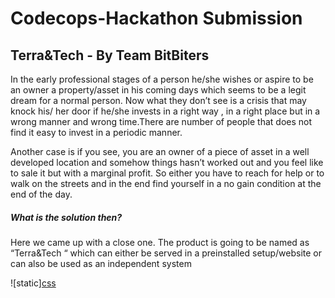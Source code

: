 # Codecops-Hackathon Submission
## Terra&Tech - By Team BitBiters

 In the early professional stages of a person he/she wishes or aspire to be an owner a property/asset in his coming days which seems to be a legit dream for a normal person. Now what they don’t see is a crisis that may knock his/ her door if he/she invests in a right way , in a right place but in a wrong manner and wrong time.There are number of people that does not find it easy to invest in a periodic manner. 
 
 Another case is if you see, you are an owner of a piece of asset in a well developed location and somehow things hasn’t worked out and you feel like to sale it but with a marginal profit. So either you have to reach for help or to walk on the streets and in the end find yourself in a no gain condition at the end of the day. 
 
##### What is the solution then?
 Here we came up with a close one. The product is going to be named as “Terra&Tech “ which can either be served in a preinstalled setup/website or can also be used as an independent system 
 
 
![static][css](logo.png)

